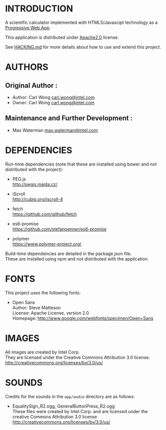 # INTRODUCTION
A scientific calculator implemented with HTML5/Javascipt technology as a [Progressive Web App](https://developers.google.com/web/progressive-web-apps/).

This application is distributed under [Apache2.0](http://www.apache.org/licenses/LICENSE-2.0.html) license.

See [HACKING.md](https://github.com/01org/webapps-scientific-calculator/blob/master/HACKING.md) for more details about how to use and extend this project.

# AUTHORS
## Original Author :
* Author: Carl Wong <carl.wong@intel.com>
* Owner: Carl Wong <carl.wong@intel.com>

## Maintenance and Further Development :
* Max Waterman <max.waterman@intel.com>

# DEPENDENCIES
Run-time dependencies (note that these are installed using bower and not distributed with the project):

* PEG.js<br/>
http://pegjs.majda.cz/

* iScroll<br/>
http://cubiq.org/iscroll-4

* fetch<br/>
https://github.com/github/fetch

* es6-promise<br/>
https://github.com/stefanpenner/es6-promise

* polymer<br/>
https://www.polymer-project.org/

Build-time dependencies are detailed in the package.json file.<br/>
These are installed using npm and not distributed with the application.

# FONTS
This project uses the following fonts:

* Open Sans<br/>
Author: Steve Matteson<br/>
License: Apache License, version 2.0<br/>
Homepage: http://www.google.com/webfonts/specimen/Open+Sans

# IMAGES
All images are created by Intel Corp.<br/>
They are licensed under the Creative Commons Attribution 3.0 license.<br/>
http://creativecommons.org/licenses/by/3.0/us/

# SOUNDS
Credits for the sounds in the `app/audio` directory are as follows:

* EqualitySign_R2.ogg, GeneralButtonPress_R2.ogg<br/>
These files were created by Intel Corp. and are licensed under the creative Commons Attribution 3.0 license<br/>
http://creativecommons.org/licenses/by/3.0/us/
